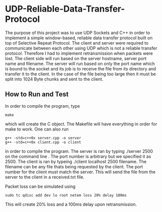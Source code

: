 # UDP-Reliable-Data-Transfer-Protocol

The purpose of this project was to use UDP Sockets and C++ in order to implement a simple window-based, reliable data transfer protocol built on top of Selective Repeat Protocol. The client and server were required to communicate between each other using UDP which is not a reliable transfer protocol. Therefore I had to implement retransmission when packets were lost. The client side will run based on the server hostname, server port name and filename. The server will run based on only the port name which is bound to the socket and its job is to receive the file from its directory and transfer it to the client. In the case of the file being too large then it must be split into 1024 Byte chunks and sent to the client. 

## How to Run and Test

In order to compile the program, type
```
make
```
which will create the C object. The Makefile will have everything in order for make to work. One can also run 
```
g++ -std=c++0x server.cpp -o server
g++ -std=c++0x client.cpp -o client 
```
in order to compile the program. The server is ran by typing ./server 2500 on the command line . The port number is arbitrary but we specified it as 2500. The client is ran by typeing ./client localhost 2500 filename. The filename can be any file thats being requested by the client. The port number for the client must match the server. This will send the file from the server to the client in a received.txt file. 

Packet loss can be simulated using 
```
sudo tc qdisc add dev lo root netem loss 20% delay 100ms
```
This will create 20% loss and a 100ms delay upon retransmission. 
